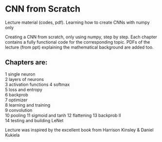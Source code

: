 # CNN from Scratch

 Lecture material (codes, pdf). Learning how to create CNNs with numpy only

 Creating a CNN from scratch, only using numpy, step by step. Each chapter contains a fully functional code for the corresponding topic. PDFs of the lecture (from ppt) explaining the mathematical background are added too.   

## Chapters are:

 1 single neuron  
 2 layers of neurons  
 3 activation functions
 4 softmax  
 5 loss and entropy  
 6 backprob  
 7 optimizer  
 8 learning and training  
 9 convolution   
 10 pooling
 11 sigmoid and tanh 
 12 flattening
 13 backprob II  
 14 testing and building LeNet  

 Lecture was inspired by the excellent book from Harrison Kinsley & Daniel Kukiela
